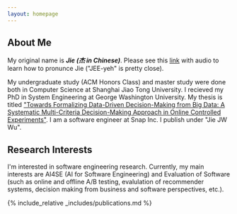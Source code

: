 ```yaml
---
layout: homepage
---
```


## About Me
My original name is _**Jie (杰 in Chinese)**_. Please see this [link](https://en.wiktionary.org/wiki/ji%C3%A9) with audio to learn how to pronunce Jie ("JEE-yeh" is pretty close). 

My undergraduate study (ACM Honors Class) and master study were done both in Computer Science at Shanghai Jiao Tong University. I recieved my PhD in System Engineering at George Washington University. My thesis is titled ["Towards Formalizing Data-Driven Decision-Making from Big Data: A Systematic Multi-Criteria Decision-Making Approach in Online Controlled Experiments"](https://www.proquest.com/docview/2784774986?pq-origsite=gscholar&fromopenview=true). I am a software engineer at Snap Inc. I publish under "Jie JW Wu". 

## Research Interests
I'm interested in software engineering research. Currently, my main interests are AI4SE (AI for Software Engineering) and Evaluation of Software (such as online and offline A/B testing, evalulation of recommender systems, decision making from business and software perspectives, etc.).

{% include_relative _includes/publications.md %}

